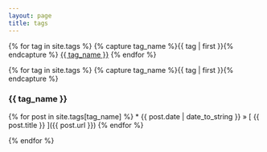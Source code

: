 ```yaml
---
layout: page
title: tags
---
```


<p>
{% for tag in site.tags %}
{% capture tag_name %}{{ tag | first }}{% endcapture %}
<a href = "#{{ tag_name }}" class ="tagbox">{{ tag_name }}</a>
{% endfor %}
</p>

{% for tag in site.tags %}
{% capture tag_name %}{{ tag | first }}{% endcapture %}
<h3 id="{{ tag_name }}">{{ tag_name }} </h3>
<p></p>
{% for post in site.tags[tag_name] %}
 * {{ post.date | date_to_string }} &raquo; [ {{ post.title }} ]({{ post.url }})
{% endfor %}

{% endfor %}

